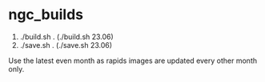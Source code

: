 # ngc_builds

1. ./build.sh <year>.<month> (./build.sh 23.06)
2. ./save.sh <year>.<month> (./save.sh 23.06)

Use the latest even month as rapids images are updated every other month only. 
